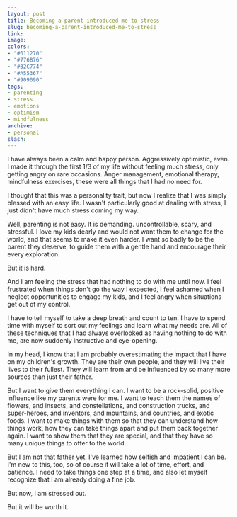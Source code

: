 ```yaml
---
layout: post
title: Becoming a parent introduced me to stress
slug: becoming-a-parent-introduced-me-to-stress
link:
image:
colors:
- "#011270"
- "#776B76"
- "#32C774"
- "#A55367"
- "#909090"
tags:
- parenting
- stress
- emotions
- optimism
- mindfulness
archive:
- personal
slash:
---
```


I have always been a calm and happy person. Aggressively optimistic, even. I made it through the first 1/3 of my life without feeling much stress, only getting angry on rare occasions. Anger management, emotional therapy, mindfulness exercises, these were all things that I had no need for.

I thought that this was a personality trait, but now I realize that I was simply blessed with an easy life. I wasn't particularly good at dealing with stress, I just didn't have much stress coming my way.

Well, parenting is not easy. It is demanding. uncontrollable, scary, and stressful. I love my kids dearly and would not want them to change for the world, and that seems to make it even harder. I want so badly to be the parent they deserve, to guide them with a gentle hand and encourage their every exploration.

But it is hard.

And I am feeling the stress that had nothing to do with me until now. I feel frustrated when things don't go the way I expected, I feel ashamed when I neglect opportunities to engage my kids, and I feel angry when situations get out of my control. 

I have to tell myself to take a deep breath and count to ten. I have to spend time with myself to sort out my feelings and learn what my needs are. All of these techniques that I had always overlooked as having nothing to do with me, are now suddenly instructive and eye-opening.

In my head, I know that I am probably overestimating the impact that I have on my children's growth. They are their own people, and they will live their lives to their fullest. They will learn from and be influenced by so many more sources than just their father. 

But I want to give them everything I can. I want to be a rock-solid, positive influence like my parents were for me. I want to teach them the names of flowers, and insects, and constellations, and construction trucks, and super-heroes, and inventors, and mountains, and countries, and exotic foods. I want to make things with them so that they can understand how things work, how they can take things apart and put them back together again. I want to show them that they are special, and that they have so many unique things to offer to the world. 

But I am not that father yet. I've learned how selfish and impatient I can be. I'm new to this, too, so of course it will take a lot of time, effort, and patience.  I need to take things one step at a time, and also let myself recognize that I am already doing a fine job.

But now, I am stressed out.

But it will be worth it.
